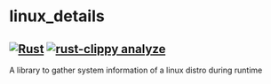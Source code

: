 # linux_details
[![Rust](https://github.com/martintc/linux_details/actions/workflows/rust.yml/badge.svg)](https://github.com/martintc/linux_details/actions/workflows/rust.yml)
[![rust-clippy analyze](https://github.com/martintc/linux_details/actions/workflows/rust-clippy.yml/badge.svg)](https://github.com/martintc/linux_details/actions/workflows/rust-clippy.yml)
---

A library to gather system information of a linux distro during runtime
